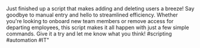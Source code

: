 Just finished up a script that makes adding and deleting users a breeze! Say goodbye to manual entry and hello to streamlined efficiency. Whether you're looking to onboard new team members or remove access for departing employees, this script makes it all happen with just a few simple commands. Give it a try and let me know what you think! #scripting #automation #IT"
